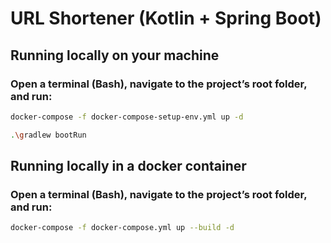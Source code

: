 # URL Shortener (Kotlin + Spring Boot)

## Running locally on your machine
### Open a terminal (Bash), navigate to the project’s root folder, and run:
```bash
docker-compose -f docker-compose-setup-env.yml up -d
```
```bash
.\gradlew bootRun
```

## Running locally in a docker container
### Open a terminal (Bash), navigate to the project’s root folder, and run:
```bash
docker-compose -f docker-compose.yml up --build -d
```